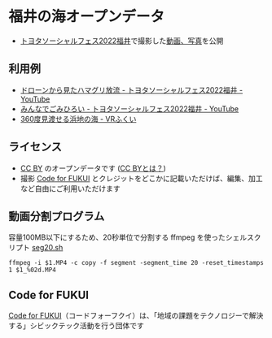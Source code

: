 # 福井の海オープンデータ
 
- [トヨタソーシャルフェス2022福井](https://toyotafes.jp/projects/463/)で撮影した[動画、写真](https://github.com/code4fukui/fukui-sea)を公開

## 利用例

- [ドローンから見たハマグリ放流 - トヨタソーシャルフェス2022福井 - YouTube](https://www.youtube.com/watch?v=3mJN0zf1jtI)
- [みんなでごみひろい - トヨタソーシャルフェス2022福井 - YouTube](https://www.youtube.com/watch?v=eOCDVu7WQ2c)
- [360度見渡せる浜地の海 - VRふくい](https://code4fukui.github.io/vr-fukui/vr-view.html#img/vr-hamachi.jpg)

## ライセンス

- [CC BY](https://creativecommons.org/licenses/by/4.0/deed.ja) のオープンデータです ([CC BYとは？](https://fukuno.jig.jp/216))
- 撮影 [Code for FUKUI](https://code4fukui.github.io/) とクレジットをどこかに記載いただけば、編集、加工など自由にご利用いただけます

## 動画分割プログラム

容量100MB以下にするため、20秒単位で分割する ffmpeg を使ったシェルスクリプト [seg20.sh](seg20.sh)
```
ffmpeg -i $1.MP4 -c copy -f segment -segment_time 20 -reset_timestamps 1 $1_%02d.MP4
```

## Code for FUKUI

[Code for FUKUI](https://code4fukui.github.io/)（コードフォーフクイ）は、「地域の課題をテクノロジーで解決する」シビックテック活動を行う団体です

